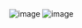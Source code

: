 ##
![image](https://i.ibb.co/yyXZpbq/Screenshot-7.png)
![image](https://i.ibb.co/MPS75G2/Screenshot-8.png)
##
